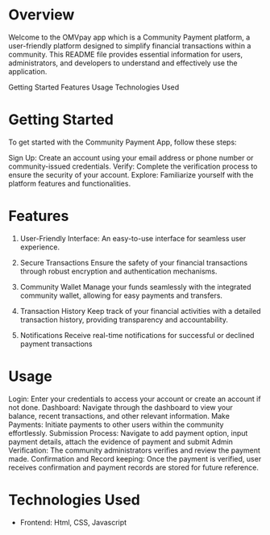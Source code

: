  <!-- OMVpay App -->

# Overview
Welcome to the OMVpay app which is a Community Payment platform, a user-friendly platform designed to simplify financial transactions within a community. This README file provides essential information for users, administrators, and developers to understand and effectively use the application.

<!-- Table of Contents -->
Getting Started
Features
Usage
Technologies Used


# Getting Started
To get started with the Community Payment App, follow these steps:

Sign Up: Create an account using your email address or phone number or community-issued credentials.
Verify: Complete the verification process to ensure the security of your account.
Explore: Familiarize yourself with the platform features and functionalities.

# Features
1. User-Friendly Interface: An easy-to-use interface for seamless user experience.

2. Secure Transactions
Ensure the safety of your financial transactions through robust encryption and authentication mechanisms.

3. Community Wallet
Manage your funds seamlessly with the integrated community wallet, allowing for easy payments and transfers.

4. Transaction History
Keep track of your financial activities with a detailed transaction history, providing transparency and accountability.

5. Notifications
Receive real-time notifications for successful or declined payment transactions

# Usage
Login: Enter your credentials to access your account or create an account if not done.
Dashboard: Navigate through the dashboard to view your balance, recent transactions, and other relevant information.
Make Payments: Initiate payments to other users within the community effortlessly.
Submission Process: Navigate to add payment option, input payment details, attach the evidence of payment and submit
Admin Verification: The community administrators verifies and review the payment made.
Confirmation and Record keeping: Once the payment is verified, user receives confirmation and payment records are stored for future reference.

# Technologies Used
- Frontend: Html, CSS, Javascript